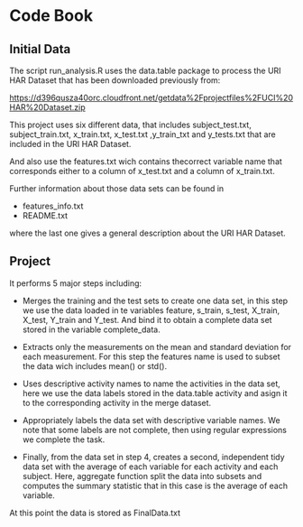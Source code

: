 # Code Book 

## Initial Data

The script run_analysis.R uses the data.table package to process the URI HAR Dataset that has been downloaded previously from:

https://d396qusza40orc.cloudfront.net/getdata%2Fprojectfiles%2FUCI%20HAR%20Dataset.zip

This project uses six different data, that includes subject_test.txt, subject_train.txt, x_train.txt, x_test.txt ,y_train_txt and y_tests.txt that are included in the URI HAR Dataset.

And also use the features.txt wich contains thecorrect variable name that corresponds either to a column of x_test.txt and a column of x_train.txt.

Further information about those data sets can be found in 

- features_info.txt
- README.txt 

where the last one gives a general description about the URI HAR Dataset.

## Project 


It performs 5 major steps including:

- Merges the training and the test sets to create one data set, in this step we use the data loaded in te variables feature, s_train, s_test, X_train, X_test, Y_train and Y_test. And bind it to obtain a complete data set stored in the variable complete_data.

- Extracts only the measurements on the mean and standard deviation for each measurement. For this step the features name is used to subset the data wich includes mean() or std().

- Uses descriptive activity names to name the activities in the data set, here we use the data labels stored in the data.table activity and asign it to the corresponding activity in the merge dataset.

- Appropriately labels the data set with descriptive variable names. We note that some labels are not complete, then using regular expressions we complete the task. 

- Finally, from the data set in step 4, creates a second, independent tidy data set with the average of each variable for each activity and each subject. Here, aggregate function split the data into subsets and computes the summary statistic that in this case is the average of each variable.


At this point the data is stored as FinalData.txt
